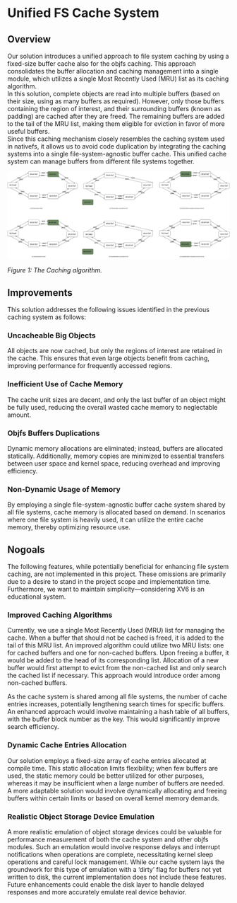 # Unified FS Cache System

## Overview

Our solution introduces a unified approach to file system caching by using a fixed-size buffer cache also for the objfs caching. This approach consolidates the buffer allocation and caching management into a single module, which utilizes a single Most Recently Used (MRU) list as its caching algorithm.  
In this solution, complete objects are read into multiple buffers (based on their size, using as many buffers as required). However, only those buffers containing the region of interest, and their surrounding buffers (known as padding) are cached after they are freed. The remaining buffers are added to the tail of the MRU list, making them eligible for eviction in favor of more useful buffers.  
Since this caching mechanism closely resembles the caching system used in nativefs, it allows us to avoid code duplication by integrating the caching systems into a single file-system-agnostic buffer cache. This unified cache system can manage buffers from different file systems together.


![](../images/LRU.svg)

*Figure 1: The Caching algorithm.*


## Improvements
This solution addresses the following issues identified in the previous caching system as follows:

### Uncacheable Big Objects  
  All objects are now cached, but only the regions of interest are retained in the cache. This ensures that even large objects benefit from caching, improving performance for frequently accessed regions.

### Inefficient Use of Cache Memory  
  The cache unit sizes are decent, and only the last buffer of an object might be fully used, reducing the overall wasted cache memory to neglectable amount.

### Objfs Buffers Duplications  
  Dynamic memory allocations are eliminated; instead, buffers are allocated statically. Additionally, memory copies are minimized to essential transfers between user space and kernel space, reducing overhead and improving efficiency.

### Non-Dynamic Usage of Memory  
  By employing a single file-system-agnostic buffer cache system shared by all file systems, cache memory is allocated based on demand. In scenarios where one file system is heavily used, it can utilize the entire cache memory, thereby optimizing resource use.

## Nogoals

The following features, while potentially beneficial for enhancing file system caching, are not implemented in this project. These omissions are primarily due to a desire to stand in the project scope and implementation time. Furthermore, we want to maintain simplicity—considering XV6 is an educational system.

### Improved Caching Algorithms
Currently, we use a single Most Recently Used (MRU) list for managing the cache. When a buffer that should not be cached is freed, it is added to the tail of this MRU list. An improved algorithm could utilize two MRU lists: one for cached buffers and one for non-cached buffers. Upon freeing a buffer, it would be added to the head of its corresponding list. Allocation of a new buffer would first attempt to evict from the non-cached list and only search the cached list if necessary. This approach would introduce order among non-cached buffers.

As the cache system is shared among all file systems, the number of cache entries increases, potentially lengthening search times for specific buffers. An enhanced approach would involve maintaining a hash table of all buffers, with the buffer block number as the key. This would significantly improve search efficiency.

### Dynamic Cache Entries Allocation
Our solution employs a fixed-size array of cache entries allocated at compile time. This static allocation limits flexibility; when few buffers are used, the static memory could be better utilized for other purposes, whereas it may be insufficient when a large number of buffers are needed. A more adaptable solution would involve dynamically allocating and freeing buffers within certain limits or based on overall kernel memory demands.

### Realistic Object Storage Device Emulation
A more realistic emulation of object storage devices could be valuable for performance measurement of both the cache system and other objfs modules. Such an emulation would involve response delays and interrupt notifications when operations are complete, necessitating kernel sleep operations and careful lock management. While our cache system lays the groundwork for this type of emulation with a ‘dirty’ flag for buffers not yet written to disk, the current implementation does not include these features. Future enhancements could enable the disk layer to handle delayed responses and more accurately emulate real device behavior.
